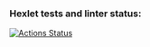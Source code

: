 ### Hexlet tests and linter status:
[![Actions Status](https://github.com/maloyza/frontend-project-46/workflows/hexlet-check/badge.svg)](https://github.com/maloyza/frontend-project-46/actions)